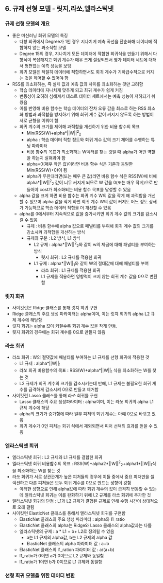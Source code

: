 ## 6. 규제 선형 모델 - 릿지,라쏘,엘라스틱넷
### 규제 선형 모델의 개요
 - 좋은 머신러닝 회귀 모델의 특징 
   - 다항 회귀에서 Degree가 1인 경우 지나치게 예측 곡선을 단순화해 데이터에 적합하지 않는 과소적합 모델
   - Degree 15의 경우, 지나치게 모든 데이터에 적합한 회귀식을 만들기 위해서 다항식이 복잡해지고 회귀 계수가 매우 크게 설정되면서
     평가 데이터 세트에 대해서 형편없는 예측 성능을 보임
   - 회귀 모델은 적절히 데이터에 적합하면서도 회귀 계수가 기하급수적으로 커지는 것을 제어할 수 있어야 함
 - RSS를 최소화하는, 즉 실제 값과 예측 값의 차이를 최소화하는 것만 고려함
   - 학습 데이터에 지나치게 맞추게 되고 최귀 계수가 쉽게 커짐
   - 변동성이 오히려 심해져서 테스트 데이터 세트에서는 예측 성능이 저하되기 쉬웠음
   - 이를 반영해 비용 함수는 학습 데이터의 잔차 오류 값을 최소로 하는 RSS 최소화 방법과 과적합을 방지하기 위해 회귀 계수 값이 커지지 않도록
     하는 방법이 서로 균형을 이뤄야 함
   - 회귀 계수의 크기를 제어해 과적합을 개선하기 위한 비용 함수의 목표
     - Min(RSS(W)+alpha*||W||<sup>2</sup><sub>2</sub>
     - alpha : 학습 데이터 적합 정도와 회귀 계수 값의 크기 제어를 수행하는 튜닝 파라미터
     - 비용 함수의 목표가 최소화하는 W벡터를 찾는 것일 때 alpha가 어떤 역할을 하는지 살펴봐야 함
     - alpha=0(매우 작은 값)이라면 비용 함수 식은 기존과 동일한 Min(RSS(W)+0)이 됨
     - alpha가 무한대라면(또는 매우 큰 값)라면 비용 함수 식은 RSS(W)에 비해 alpha*||W||<sup>2</sup><sub>2</sub> 값이 너무 커지게 되므로
       W 값을 0(또는 매우 작게)으로 만들어야 cost가 최소화되는 비용 함수 목표를 달성할 수 있음
   - alpha 값을 크게 하면 비용 함수는 회귀 계수 W의 값을 작게 해 과적합을 개선할 수 있으며 alpha 값을 작게 하면 회귀 계수 W의 값이 커져도
     어느 정도 상쇄가 가능하므로 학습 데이터 적합을 더 개선할 수 있음
   - alpha를 0에서부터 지속적으로 값을 증가시키면 회귀 계수 값의 크기를 감소시킬 수 있음
     - 규제 : 비용 함수에 alpha 값으로 페널티를 부여해 회귀 계수 값의 크기를 감소시켜 과적합을 개선하는 방식
     - 규제의 구분 : L2 방식, L1 방식
       - L2 규제 : alpha*||W||<sup>2</sup><sub>2</sub>와 같이 w의 제곱에 대해 패널티를 부여하는 방식
         - 릿지 회귀 : L2 규제를 적용한 회귀  
       - L1 규제 : alpha*||W||<sub>1</sub>와 같이 W의 절대값에 대해 패널티를 부여
         - 라쏘 회귀 : L1 규제를 적용한 회귀
         - L1 규제를 적용하면 영향력이 크지 않는 회귀 계수 값을 0으로 변환함

### 릿지 회귀
 - 사이킷런은 Ridge 클래스를 통해 릿지 회귀 구현
 - Ridge 클래스의 주요 생성 파라미터는 alpha이며, 이는 릿지 회귀의 alpha L2 규제 계수에 해당함
 - 릿지 회귀는 alpha 값이 커질수록 회귀 계수 값을 작게 만듦.
 - 릿지 회귀의 경우에는 회귀 계수를 0으로 만들지 않음

### 라쏘 회귀
 - 라쏘 회귀 : W의 절댓값에 패널티를 부여하는 L1 규제를 선형 회귀에 적용한 것
   - L1 규제 : alpha*||W||<sub>1</sub>
   - 라쏘 회귀 비용함수의 목표 : RSS(W)+alpha*||W||<sub>1</sub> 식을 최소화하는 W를 찾는 것
   - L2 규제가 회귀 계수의 크기를 감소시키는데 반해, L1 규제는 불필요한 회귀 계수를 급격하게 감소시켜 0으로 만들고 제거함
 - 사이킷런 Lasso 클래스를 통해 라쏘 회귀를 구현
   - Lasso 클래스의 주요 생성파라미터 : alpha이며, 이는 라쏘 회귀의 alpha L1 규제 계수에 해당
   - alpha의 크기가 증가함에 따라 일부 피처의 회귀 계수는 아예 0으로 바뀌고 있음
   - 회귀 계수가 0인 피처는 회귀 식에서 제외되면서 피처 선택의 효과를 얻을 수 있음

### 엘라스틱넷 회귀
 - 엘라스틱넷 회귀 : L2 규제와 L1 규제를 결합한 회귀
 - 엘라스틱넷 회귀 비용함수의 목표 : RSS(W)+alpha2*||W||<sup>2</sup><sub>2</sub>+alpha1*||W||<sub>1</sub>식을 최소화하는 W를 찾는 것
 - 라쏘 회귀가 서로 상관관계가 높은 피처들의 경우에 이들 중에서 중요 피처만을 셀렉션하고 다른 피처들은 모두 회귀 계수를 0으로 만드는 성향이 강함
   - 이러한 성향으로 인해 alpha값에 따라 회귀 계수의 값이 급격히 변동할 수 있는데 엘라스틱넷 회귀는 이를 완화하기 위해 L2 규제를 라쏘 회귀에 추가한 것
 - 엘라스틱넷 회귀의 단점 : L1과 L2 규제가 결합된 규제로 인해 수행 시간이 상대적으로 오래 걸림
 - 사이킷런 ElasticNet 클래스를 통해서 엘라스틱넷 회귀를 구현함
   - ElasticNet 클래스의 주요 생성 파라미터 : alpha와 l1_ratio
   - ElasticNet 클래스의 alpha는 Ridge와 Lasso 클래스의 alpha값과는 다름
   - 엘라스틱넷의 규제 : a * L1 + b+ L2로 정의될 수 있음
     - a는 L1 규제의 alpha값, b는 L2 규제의 alpha 값
     - ElasticNet 클래스의 alpha 파라미터 값 : a+b
   - ElasticNet 클래스의 l1_ration 파라미터 값 : a/(a+b)
   - l1_ratio가 0이면 a가 0이므로 L2 규제와 동일함
   - l1_ratio가 1이면 b가 0이므로 L1 규제와 동일함


### 선형 회귀 모델을 위한 데이터 변환
